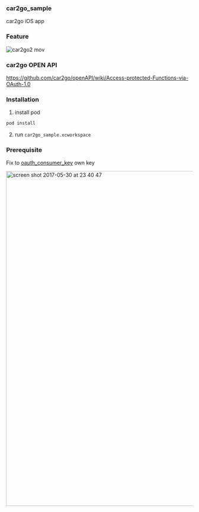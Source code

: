 ### car2go_sample
car2go iOS app

### Feature

![car2go2 mov](https://cloud.githubusercontent.com/assets/4126751/26605922/2f75e016-4590-11e7-9819-ec6c0fe6cd6a.gif)

### car2go OPEN API
https://github.com/car2go/openAPI/wiki/Access-protected-Functions-via-OAuth-1.0

### Installation

1. install pod
```sh
pod install
```

2. run ``` car2go_sample.xcworkspace ```

### Prerequisite
Fix to [oauth_consumer_key](https://github.com/filmhomage/car2go/blob/master/car2go_sample/ViewController/FMViewController%2BApi.m#L18) own key

<img width="903" alt="screen shot 2017-05-30 at 23 40 47" src="https://cloud.githubusercontent.com/assets/4126751/26606268/97e5e046-4591-11e7-9f61-fc1d1e94f640.png">

